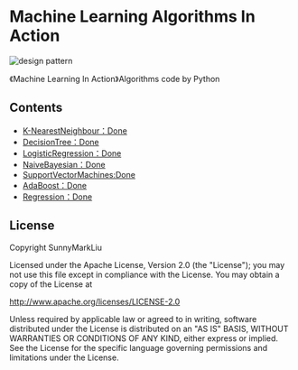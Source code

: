# Machine Learning Algorithms In Action
![design pattern](http://s.qdcdn.com/cl/10190280,800,450.jpg)

《Machine Learning In Action》Algorithms code by Python

## Contents
* [K-NearestNeighbour：Done](https://github.com/SunnyMarkLiu/Machine_Learning_In_Action_Algorithms/tree/master/K-NearestNeighbour)
* [DecisionTree：Done](https://github.com/SunnyMarkLiu/Machine_Learning_In_Action_Algorithms/tree/master/DecisionTree)
* [LogisticRegression：Done](https://github.com/SunnyMarkLiu/Machine_Learning_In_Action_Algorithms/tree/master/LogisticRegression)
* [NaiveBayesian：Done](https://github.com/SunnyMarkLiu/Machine_Learning_In_Action_Algorithms/tree/master/NaiveBayesian)
* [SupportVectorMachines:Done](https://github.com/SunnyMarkLiu/Machine_Learning_In_Action_Algorithms/tree/master/SupportVectorMachines)
* [AdaBoost：Done](https://github.com/SunnyMarkLiu/Machine_Learning_In_Action_Algorithms/tree/master/AdaBoost)
* [Regression：Done](https://github.com/SunnyMarkLiu/Machine_Learning_In_Action_Algorithms/tree/master/Regression)

## License
Copyright SunnyMarkLiu

Licensed under the Apache License, Version 2.0 (the "License");
you may not use this file except in compliance with the License.
You may obtain a copy of the License at

http://www.apache.org/licenses/LICENSE-2.0

Unless required by applicable law or agreed to in writing, software
distributed under the License is distributed on an "AS IS" BASIS,
WITHOUT WARRANTIES OR CONDITIONS OF ANY KIND, either express or implied.
See the License for the specific language governing permissions and
limitations under the License.

